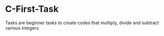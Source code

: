 # C-First-Task
Tasks are beginner tasks to create codes that multiply, divide and subtract various integers.
